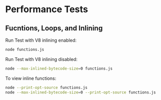 # Performance Tests

## Fucntions, Loops, and Inlining

Run Test with V8 inlining enabled:

``` bash
node functions.js
```

Run Test with V8 inlining disabled:

``` bash
node --max-inlined-bytecode-size=0 functions.js 
```

To view inline functions:

``` bash
node --print-opt-source functions.js 
node --max-inlined-bytecode-size=0 --print-opt-source functions.js 
```
